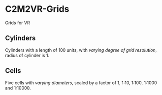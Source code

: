 # C2M2VR-Grids 

Grids for VR 

## Cylinders

Cylinders with a length of 100 units, with *varying degree of grid resolution*, radius of cylinder is 1.

## Cells

Five cells with *varying diameters*, scaled by a factor of 1, 1:10, 1:100, 1:1000 and 1:10000.
